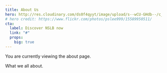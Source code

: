 ```yaml
---
title: About Us
hero: http://res.cloudinary.com/ds0f4qyyt/image/upload/s--wCU-GHdb--/c_scale,q_jpegmini,w_3490/v1493993515/kidsmountains_gzskjg.jpg
# hero credit: https://www.flickr.com/photos/pslee999/15589950511/
cta:
  label: Discover NSLB now
  link: "#"
  props:
    big: true
---
```


You are currently viewing the  about page.

What we all about.
